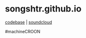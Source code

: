 # songshtr.github.io
<a href="https://github.com/songeater">codebase</a> | <a href="https://www.soundcloud.com/songshtr">soundcloud</a>

#machineCROON
